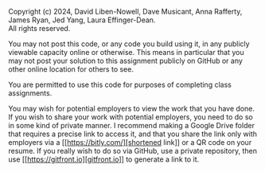 Copyright (c) 2024, David Liben-Nowell, Dave Musicant, Anna Rafferty, James Ryan, Jed Yang, Laura Effinger-Dean.  
All rights reserved.

You may not post this code, or any code you build using it, in any publicly viewable capacity online or otherwise. This means in particular that you may not post your solution to this assignment publicly on GitHub or any other online location for others to see.

You are permitted to use this code for purposes of completing class assignments.

You may wish for potential employers to view the work that you have done. If you wish to share your work with potential employers, you need to do so in some kind of private manner. I recommend making a Google Drive folder that requires a precise link to access it, and that you share the link only with employers via a [[https://bitly.com/][shortened link]] or a QR code on your resume. If you really wish to do so via GitHub, use a private repository, then use [[https://gitfront.io][gitfront.io]] to generate a link to it.

